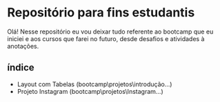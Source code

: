 # Repositório para fins estudantis 

Olá! Nesse repositório eu vou deixar tudo referente ao bootcamp que eu iniciei e aos cursos que farei no futuro, desde desafios e atividades à anotações.

## índice
* Layout com Tabelas (bootcamp\projetos\introdução...)
* Projeto Instagram (bootcamp\projetos\Instagram...)

